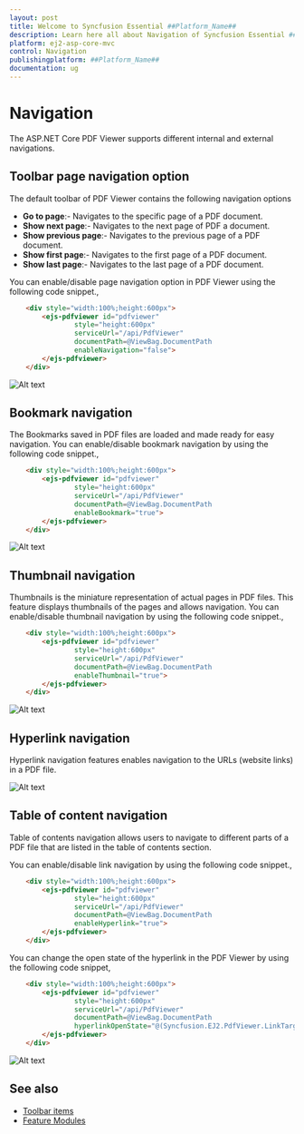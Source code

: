 ```yaml
---
layout: post
title: Welcome to Syncfusion Essential ##Platform_Name##
description: Learn here all about Navigation of Syncfusion Essential ##Platform_Name## widgets based on HTML5 and jQuery.
platform: ej2-asp-core-mvc
control: Navigation
publishingplatform: ##Platform_Name##
documentation: ug
---
```



# Navigation

The ASP.NET Core PDF Viewer supports different internal and external navigations.

## Toolbar page navigation option

The default toolbar of PDF Viewer contains the following navigation options

* **Go to page**:- Navigates to the specific page of a PDF document.
* **Show next page**:- Navigates to the next page of PDF a document.
* **Show previous page**:- Navigates to the previous page of a PDF document.
* **Show first page**:-  Navigates to the first page of a PDF document.
* **Show last page**:- Navigates to the last page of a PDF document.

You can enable/disable page navigation option in PDF Viewer using the following code snippet.,

```html
    <div style="width:100%;height:600px">
        <ejs-pdfviewer id="pdfviewer"
                style="height:600px"
                serviceUrl="/api/PdfViewer"
                documentPath=@ViewBag.DocumentPath
                enableNavigation="false">
        </ejs-pdfviewer>
    </div>
```

![Alt text](./images/navigation.png)

## Bookmark navigation

The Bookmarks saved in PDF files are loaded and made ready for easy navigation.
You can enable/disable bookmark navigation by using the following code snippet.,

```html
    <div style="width:100%;height:600px">
        <ejs-pdfviewer id="pdfviewer"
                style="height:600px"
                serviceUrl="/api/PdfViewer"
                documentPath=@ViewBag.DocumentPath
                enableBookmark="true">
        </ejs-pdfviewer>
    </div>
```

![Alt text](./images/bookmark.png)

## Thumbnail navigation

Thumbnails is the miniature representation of actual pages in PDF files. This feature displays thumbnails of the pages and allows navigation.
You can enable/disable thumbnail navigation by using the following code snippet.,

```html
    <div style="width:100%;height:600px">
        <ejs-pdfviewer id="pdfviewer"
                style="height:600px"
                serviceUrl="/api/PdfViewer"
                documentPath=@ViewBag.DocumentPath
                enableThumbnail="true">
        </ejs-pdfviewer>
    </div>
```

![Alt text](./images/thumbnail.png)

## Hyperlink navigation

Hyperlink navigation features enables navigation to the URLs (website links) in a PDF file.

![Alt text](./images/link.png)

## Table of content navigation

Table of contents navigation allows users to navigate to different parts of a PDF file that are listed in the table of contents section.

You can enable/disable link navigation by using the following code snippet.,

```html
    <div style="width:100%;height:600px">
        <ejs-pdfviewer id="pdfviewer"
                style="height:600px"
                serviceUrl="/api/PdfViewer"
                documentPath=@ViewBag.DocumentPath
                enableHyperlink="true">
        </ejs-pdfviewer>
    </div>
```

You can change the open state of the hyperlink in the PDF Viewer by using the following code snippet,

```html
    <div style="width:100%;height:600px">
        <ejs-pdfviewer id="pdfviewer"
                style="height:600px"
                serviceUrl="/api/PdfViewer"
                documentPath=@ViewBag.DocumentPath
                hyperlinkOpenState="@(Syncfusion.EJ2.PdfViewer.LinkTarget.NewTab)">
        </ejs-pdfviewer>
    </div>
```

![Alt text](./images/toc.png)

## See also

* [Toolbar items](./toolbar)
* [Feature Modules](./feature-module)